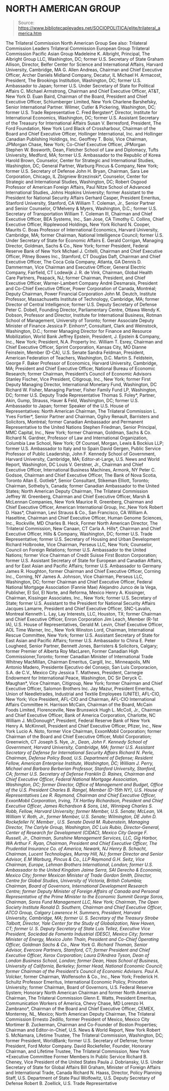 # NORTH AMERICAN GROUP

> Source: https://www.bibliotecapleyades.net/SOCIOPOLITICA/elite/trilateral_america.htm

The
Trilateral Commission
North American
Group
See
also:
Trilateral
Commission Leaders
Trilateral
Commission European Group
Trilateral
Commission Pacific Asian Group
Madeleine K. Albright,
Principal, The Albright Group LLC,
Washington, DC; former U.S. Secretary of State
Graham Allison, Director, Belfer Center for Science and
International Affairs, Harvard University,
Cambridge, MA
G.
Allen Andreas, Chairman and
Chief Executive Officer, Archer Daniels Midland Company, Decatur,
IL
Michael H. Armacost, President, The Brookings Institution,
Washington, DC; former U.S. Ambassador to Japan; former U.S. Under Secretary of
State for Political Affairs
C.
Michael Armstrong, Chairman
and Chief Executive Officer, AT&T, New York
D.
Euan Baird, Chairman of the
Board, President and Chief Executive Officer, Schlumberger Limited, New
York
Charlene Barshefsky, Senior International Partner. Wilmer,
Cutler & Pickering, Washington, DC; former U.S. Trade
Representative
C.
Fred Bergsten*, Director,
Institute for International Economics, Washington, DC; former U.S. Assistant
Secretary of the Treasury for International Affairs
Susan V. Berresford, President, The Ford Foundation, New
York
Lord Black of Crossharbour, Chairman of the Board and Chief Executive
Officer, Hollinger International, Inc. and Hollinger Canadian Publishing
Holdings, Inc.
Geoffrey T. Boisi, Vice Chairman, JPMorgan Chase, New York;
Co-Chief Executive Officer,
JPMorgan
Stephen W. Bosworth, Dean, Fletcher School of Law and Diplomacy,
Tufts University, Medford, MA; former U.S. Ambassador to the Republic of
Korea
Harold Brown, Counselor, Center for Strategic and
International Studies, Washington, DC; General Partner, Warburg Pincus &
Company, New York; former U.S. Secretary of Defense
John H. Bryan, Chairman, Sara Lee Corporation, Chicago,
IL
Zbigniew Brzezinski*, Counselor, Center for Strategic and
International Studies, Washington, DC; Robert Osgood Professor of American
Foreign Affairs, Paul Nitze School of Advanced International Studies, Johns
Hopkins University; former Assistant to the President for National Security
Affairs
Gerhard Casper, President Emeritus, Stanford University,
Stanford, CA
William T. Coleman, Jr., Senior Partner and Senior Counselor,
O’Melveny & Myers, Washington, D.C.; former U.S. Secretary of
Transportation
William T. Coleman III, Chairman and Chief Executive Officer, BEA
Systems, Inc., San Jose, CA
Timothy C. Collins, Chief Executive Officer, Ripplewood
Holdings, New York
Richard N. Cooper, Maurits C. Boas Professor of International
Economics, Harvard University, Cambridge, MA; former Chairman, National
Intelligence Council; former U.S. Under Secretary of State for Economic
Affairs
E.
Gerald Corrigan, Managing
Director, Goldman, Sachs & Co., New York; former President, Federal Reserve
Bank of New York
Michael J. Critelli, Chairman and Chief Executive Officer,
Pitney Bowes Inc., Stamford, CT
Douglas Daft, Chairman and Chief Executive Officer, The
Coca Cola Company, Atlanta, GA
Dennis D. Dammerman, Vice Chairman and Executive Officer,
General Electric Company, Fairfield, CT
Lodewijk J. R. de Vink, Chairman, Global Health Care Partners,
Peapack, NJ; former Chairman, President, and Chief Executive Officer,
Warner-Lambert Company
André Desmarais, President and Co-Chief Executive Officer,
Power Corporation of Canada, Montréal; Deputy Chairman, Power Financial
Corporation
John M. Deutch, Institute Professor, Massachusetts
Institute of Technology, Cambridge, MA; former Director of Central Intelligence;
former U.S. Deputy Secretary of Defense
Peter C. Dobell, Founding Director, Parliamentary Centre,
Ottawa
Wendy K. Dobson, Professor and Director, Institute for
International Business, Rotman School of Management, University of Toronto;
former Associate Deputy Minister of Finance
Jessica P. Einhorn*, Consultant, Clark and Weinstock,
Washington, D.C.; former Managing Director for Finance and Resource
Mobilization, World Bank
Jeffrey Epstein, President, J. Epstein & Company, Inc.,
New York; President, N.A. Property Inc.
William T. Esrey, Chairman and Chief Executive Officer,
Sprint Corporation, Kansas City, MO
Dianne Feinstein, Member (D-CA), U.S.
Senate
Sandra Feldman, President, American Federation of Teachers,
Washington, D.C.
Martin S. Feldstein, George F. Baker Professor of Economics,
Harvard University, Cambridge, MA; President and Chief Executive Officer,
National Bureau of Economic Research; former Chairman, President’s Council of
Economic Advisors
Stanley Fischer, Vice President, Citigroup, Inc., New York;
former First Deputy Managing Director, International Monetary Fund, Washington,
DC
Richard W. Fisher, Managing Partner, Fisher Family Fund LP,
Washington, DC; former U.S. Deputy Trade Representative
Thomas S. Foley*, Partner, Akin, Gump, Strauss, Hauer &
Feld, Washington, DC; former U.S. Ambassador to Japan; former Speaker of the
U.S. House of Representatives: North
American Chairman, The Trilateral
Commission
L.
Yves Fortier*, Senior
Partner and Chairman, Ogilvy Renault, Barristers and Solicitors, Montréal;
former Canadian Ambassador and Permanent Representative to the United
Nations
Stephen Friedman, Senior Principal, MMC Capital, Inc., New
York; former Chairman, Goldman, Sachs & Co.
Richard N. Gardner, Professor of Law and International
Organization, Columbia Law School, New York; Of Counsel, Morgan, Lewis &
Bockius LLP; former U.S. Ambassador to Italy and to Spain
David Gergen, Public Service Professor of Public
Leadership, John F. Kennedy School of Government, Harvard University, Cambridge,
MA; Editor-at-Large, U.S. News and World
Report, Washington, DC
Louis V. Gerstner, Jr., Chairman and Chief Executive Officer,
International Business Machines, Armonk, NY
Peter C. Godsoe, Chairman and Chief Executive Officer, The
Bank of Nova Scotia, Toronto
Allan E. Gotlieb*, Senior Consultant, Stikeman Elliott,
Toronto; Chairman, Sotheby’s, Canada; former Canadian Ambassador to the United
States; North American Deputy Chairman, The Trilateral
Commission
Jeffrey W. Greenberg, Chairman and Chief Executive Officer, Marsh
& McLennan Companies, New York
Maurice R. Greenberg, Chairman and Chief Executive Officer,
American International Group, Inc.,New York
Robert D. Haas*, Chairman, Levi Strauss & Co., San
Francisco, CA
William A. Haseltine, Chairman and Chief Executive Officer, Human
Genome Sciences, Inc., Rockville, MD
Charles B. Heck, Former North American Director, The
Trilateral Commission, New Canaan, CT
Carla A. Hills*, Chairman and Chief Executive Officer, Hills
& Company, Washington, DC; former U.S. Trade Representative; former U.S.
Secretary of Housing and Urban Development
Richard Holbrooke, Vice Chairman, Perseus LLC, New York;
Counselor, Council on Foreign Relations; former U.S. Ambassador to the United
Nations; former Vice Chairman of Credit Suisse First Boston Corporation; former
U.S. Assistant Secretary of State for European and Canadian Affairs, and for
East Asian and Pacific Affairs; former U.S. Ambassador to
Germany
James R. Houghton, former Chairman and Chief Executive
Officer, Corning Inc., Corning, NY
James A. Johnson, Vice Chairman, Perseus LLC, Washington, DC;
former Chairman and Chief Executive Officer, Federal National Mortgage
Association (Fannie Mae)
Alejandro Junco de la
Vega, Publisher, El Sol, El Norte, and Reforma, Mexico
Henry A. Kissinger, Chairman, Kissinger Associates, Inc., New
York; former U.S. Secretary of State; former U.S. Assistant to the President for
National Security Affairs
Jacques Lamarre,
President and Chief Executive Officer, SNC-Lavalin,
Montreal
Kenneth L. Lay, Lay Interests, LLC, Houston, TX; former
Chairman and Chief Executive Officer, Enron Corporation
Jim Leach, Member (R-1st IA), U.S. House of
Representatives,
Gerald M. Levin, Chief Executive Officer, AOL Time Warner,
Inc., New York
Winston Lord, Chairman, International Rescue Committee,
New York; former U.S. Assistant Secretary of State for East Asian and Pacific
Affairs; former U.S. Ambassador to China
E.
Peter Lougheed, Senior
Partner, Bennett Jones, Barristers & Solicitors, Calgary; former Premier of
Alberta
Roy MacLaren, Former Canadian High Commissioner,Toronto;
former Canadian Minister of International Trade
Whitney MacMillan, Chairman Emeritus, Cargill, Inc.,
Minneapolis, MN
Antonio Madero, Presidente Ejecutivo del Consejo, San Luis
Corporacion, S.A. de C.V., Mexico City
Jessica T. Mathews, President, Carnegie Endowment for
International Peace, Washington, DC
Sir Deryck C. Maughan*, Vice Chairman, Citigroup, New York; former
Chairman and Chief Executive Officer, Salomon Brothers
Inc.
Jay Mazur, President Emeritus, Union of Needletrades,
Industrial and Textile Employees (UNITE), AFL-CIO, New York; Vice President,
AFL-CIO and Chairman, AFL-CIO International Affairs
Committee
H.
Harrison McCain, Chairman of
the Board, McCain Foods Limited, Florenceville, New
Brunswick
Hugh L. McColl, Jr., Chairman and Chief Executive Officer, Bank
of America Corporation, Charlotte, NC
William J. McDonough*, President, Federal Reserve Bank of New
York
Henry A. McKinnell, President and Chief Executive Officer,
Pfizer, Inc., New York
Lucio A. Noto, former Vice Chairman, ExxonMobil
Corporation; former Chairman of the Board and Chief Executive Officer, Mobil
Corporation; Greenwich, CT
Joseph S. Nye, Jr.*, Dean, John F. Kennedy School of Government,
Harvard University, Cambridge, MA; former U.S. Assistant Secretary of Defense
for International Security Affairs
Richard N. Perle, Chairman, Defense Policy Boad, U.S.
Department of Defense; Resident Fellow, American Enterprise Institute,
Washington, DC;
William J. Perry, Michael and Barbara Berberian Professor,
Stanford University, Stanford, CA; former U.S. Secretary of
Defense
Franklin D. Raines, Chairman and Chief Executive Officer,
Federal National Mortgage Association, Washington, DC; former Director, Office
of Management and Budget, Office of the U.S. President
Charles B. Rangel, Member (D-15th NY), U.S. House
of Representatives
Lee R. Raymond, Chairman and Chief Executive Officer,
ExxonMobil Corporation, Irving, TX
Hartley Richardson, President and Chief Executive Officer,
James Richardson & Sons, Ltd., Winnipeg
Charles S. Robb, Fellow, Harvard University; former Member,
U.S. Senate; McLean, VA
William V. Roth, Jr., former Member, U.S. Senate; Wilmington,
DE
John D. Rockefeller IV,
Member , U.S.
Senate
David M. Rubenstein, Managing Director, The Carlyle Group,
Washington, DC
Luis Rubio, Director-General, Center of Research for
Development (CIDAC), Mexico City
George F. Russell, Jr., Chairman, Sunshine Management Services,
LLC, Gig Harbor, WA
Arthur F. Ryan, Chairman, President and Chief Executive
Officer, The Prudential Insurance Co. of
America, Newark,
NJ
Henry B. Schacht, Chairman, Lucent Technologies, Murray Hill,
NJ; former Director and Senior Advisor, E.M Warburg, Pincus & Co.,
LLP
Raymond G.H. Seitz, Vice Chairman, Europe, Lehman Brothers
International, London; former U.S. Ambassador to the United
Kingdom
Jaime Serra, SAI Derecho & Economia, Mexico City;
former Mexican Minister of Trade
Gordon Smith, Director, Centre for Global Studies,
University of Victoria, British Columbia; Chairman, Board of Governors,
International Development Research Centre; former Deputy Minister of Foreign
Affairs of Canada and Personal Representative of the Prime Minister to the
Economic Summit
George Soros, Chairman, Soros Fund Management LLC, New
York; Chairman, The Open Society Institute
Ronald D. Southern, Chairman and Chief Executive Officer, ATCO
Group, Calgary
Lawrence H. Summers, President, Harvard University, Cambridge,
MA; former U. S. Secretary of the
Treasury
Strobe Talbott, Director, Yale Center for the Study of
Globalization, New Haven, CT; former U. S. Deputy Secretary of
State
Luis Tellez, Executive Vice President, Sociedad de
Fomento Industrial (DESC), Mexico City; former Minister of Energy,
Mexico
John Thain, President and Co-Chief Operating Officer,
Goldman Sachs & Co., New York
G.
Richard Thoman, Senior
Advisor, Evercore Partners, Stamford, CT; former President and Chief Executive
Officer, Xerox Corporation;
Laura D’Andrea Tyson, Dean of London
Business School, London; former Dean, Haas School of Business, University
of California, Berkeley; former Head, National
Economic Council; former Chairman of the President’s Council of Economic
Advisers.
Paul A. Volcker*, former Chairman, Wolfensohn & Co.,
Inc., New York; Frederick H. Schultz Professor Emeritus, International Economic
Policy, Princeton University; former Chairman, Board of Governors, U.S. Federal
Reserve System; Honorary North American Chairman and former North American
Chairman, The Trilateral Commission
Glenn E. Watts, President Emeritus, Communication Workers
of America, Chevy Chase, MD
Lorenzo H. Zambrano*, Chairman of the Board and Chief Executive
Officer, CEMEX, Monterrey, NL, Mexico; North American Deputy Chairman, The
Trilateral Commission
Ernesto Zedillo, former President of Mexico, Mexico City
Mortimer B. Zuckerman, Chairman and Co-Founder of Boston
Properties; Chairman and Editor-in-Chief, U.S. News & World Report, New
York
Robert S. McNamara,
Lifetime Trustee, The Trilateral Commission,
Washington, DC; former President, WorldBank; former U.S. Secretary of Defense;
former President, Ford Motor Company.
David Rockefeller,
Founder, Honorary Chairman, and Lifetime
Trustee, The Trilateral Commission, New York
*Executive
Committee
Former Members In Public
Service
Richard B. Cheney, Vice President of the United
States
Paula J. Dobriansky, U.S. Under Secretary of State for Global
Affairs
Bill Graham,
Minister of Foreign Affairs and International
Trade, Canada
Richard N. Haass, Director, Policy Planning Staff, U.S.
Department of State
Paul Wolfowitz, U.S. Deputy Secretary of
Defense
Robert B. Zoellick, U.S. Trade Representative
